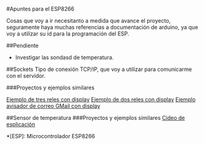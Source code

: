 #Apuntes para el ESP8266

Cosas que voy a ir necesitanto a medida que avance el proyecto, seguramente haya muchas referencias a documentación de arduino, ya que voy a utilizar su id para la programación del ESP.

##Pendiente
- Investigar las sondasd de temperatura.


##Sockets
Tipo de conexión TCP/IP, que voy a utilizar para comunicarme con el servidor.

###Proyectos y ejemplos similares

[Ejemplo de tres reles con display](http://androidcontrol.blogspot.com.es/2016/05/esp8266-wifi-control-relay.html)
[Ejemplo de dos reles con display](http://androidcontrol.blogspot.com.es/2016/05/esp8266-iot-thingspeak-control-relay.html)
[Ejemplo avisador de correo GMail con display](http://www.areresearch.net/2016/07/gmail-notifier-with-esp8266-nodemcu.html)

##Sensor de temperatura
###Proyectos y ejemplos similares
[Cideo de esplicación](https://www.youtube.com/watch?v=5VkOC7NxRlE&t=610s)


*[ESP]: Microcontrolador ESP8266